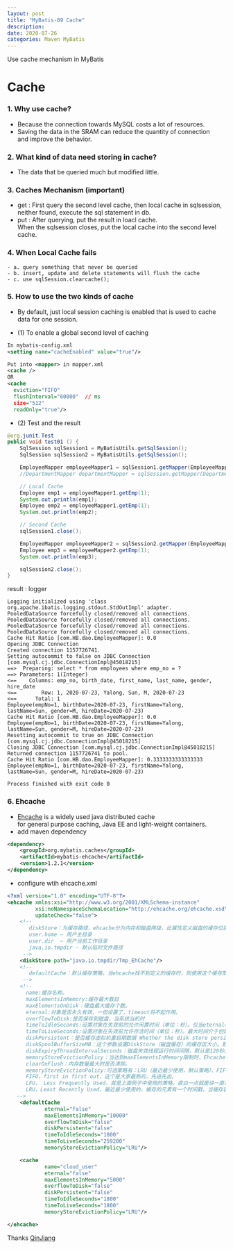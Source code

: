 ```yaml
---
layout: post
title: "MyBatis-09 Cache"
description: 
date: 2020-07-26
categories: Maven MyBatis
---
```

Use cache mechanism in MyBatis

# Cache

### 1. Why use cache?

- Because the connection towards MySQL costs a lot of resources.
- Saving the data in the SRAM can reduce the quantity of connection  
and improve the behavior.

### 2. What kind of data need storing in cache?

- The data that be queried much but modified little.

### 3. Caches Mechanism (important)

- get : First query the second level cache, then local cache in sqlsession,  
        neither found, execute the sql statement in db.
- put : After querying, put the result in loacl cache.  
        When the sqlsession closes, put the local cache into the second level cache.

### 4. When Local Cache fails
    
    - a. query something that never be queried
    - b. insert, update and delete statements will flush the cache
    - c. use sqlSession.clearcache();

### 5. How to use the two kinds of cache

- By default, just local session caching is enabled that is used to cache data for one session.

- (1) To enable a global second level of caching

```xml
In mybatis-config.xml
<setting name="cacheEnabled" value="true"/>

Put into <mapper> in mapper.xml
<cache />
OR
<cache
  eviction="FIFO"
  flushInterval="60000"  // ms
  size="512"
  readOnly="true"/>
```

- (2) Test and the result

```java
@org.junit.Test
public void test01 () {
    SqlSession sqlSession1 = MyBatisUtils.getSqlSession();
    SqlSession sqlSession2 = MyBatisUtils.getSqlSession();

    EmployeeMapper employeeMapper1 = sqlSession1.getMapper(EmployeeMapper.class);
    //DepartmentMapper departmentMapper = sqlSession.getMapper(DepartmentMapper.class);

    // Local Cache
    Employee emp1 = employeeMapper1.getEmp(1);
    System.out.println(emp1);
    Employee emp2 = employeeMapper1.getEmp(1);
    System.out.println(emp2);

    // Second Cache
    sqlSession1.close();

    EmployeeMapper employeeMapper2 = sqlSession2.getMapper(EmployeeMapper.class);
    Employee emp3 = employeeMapper2.getEmp(1);
    System.out.println(emp3);

    sqlSession2.close();
}
```

result : logger
```
Logging initialized using 'class org.apache.ibatis.logging.stdout.StdOutImpl' adapter.
PooledDataSource forcefully closed/removed all connections.
PooledDataSource forcefully closed/removed all connections.
PooledDataSource forcefully closed/removed all connections.
PooledDataSource forcefully closed/removed all connections.
Cache Hit Ratio [com.HB.dao.EmployeeMapper]: 0.0
Opening JDBC Connection
Created connection 1157726741.
Setting autocommit to false on JDBC Connection [com.mysql.cj.jdbc.ConnectionImpl@45018215]
==>  Preparing: select * from employees where emp_no = ? 
==> Parameters: 1(Integer)
<==    Columns: emp_no, birth_date, first_name, last_name, gender, hire_date
<==        Row: 1, 2020-07-23, Yalong, Sun, M, 2020-07-23
<==      Total: 1
Employee(empNo=1, birthDate=2020-07-23, firstName=Yalong, lastName=Sun, gender=M, hireDate=2020-07-23)
Cache Hit Ratio [com.HB.dao.EmployeeMapper]: 0.0
Employee(empNo=1, birthDate=2020-07-23, firstName=Yalong, lastName=Sun, gender=M, hireDate=2020-07-23)
Resetting autocommit to true on JDBC Connection [com.mysql.cj.jdbc.ConnectionImpl@45018215]
Closing JDBC Connection [com.mysql.cj.jdbc.ConnectionImpl@45018215]
Returned connection 1157726741 to pool.
Cache Hit Ratio [com.HB.dao.EmployeeMapper]: 0.3333333333333333
Employee(empNo=1, birthDate=2020-07-23, firstName=Yalong, lastName=Sun, gender=M, hireDate=2020-07-23)

Process finished with exit code 0
```


### 6. Ehcache

- [Ehcache](http://mybatis.org/ehcache-cache/) is a widely used java distributed cache  
    for general purpose caching, Java EE and light-weight containers.
- add maven dependency
```xml
<dependency>
    <groupId>org.mybatis.caches</groupId>
    <artifactId>mybatis-ehcache</artifactId>
    <version>1.2.1</version>
</dependency>
```

- configure wtih ehcache.xml

```xml
<?xml version="1.0" encoding="UTF-8"?>
<ehcache xmlns:xsi="http://www.w3.org/2001/XMLSchema-instance"
         xsi:noNamespaceSchemaLocation="http://ehcache.org/ehcache.xsd"
         updateCheck="false">
    <!--
       diskStore：为缓存路径，ehcache分为内存和磁盘两级，此属性定义磁盘的缓存位置。参数解释如下：
       user.home – 用户主目录
       user.dir  – 用户当前工作目录
       java.io.tmpdir – 默认临时文件路径
     -->
    <diskStore path="java.io.tmpdir/Tmp_EhCache"/>
    <!--
       defaultCache：默认缓存策略，当ehcache找不到定义的缓存时，则使用这个缓存策略。只能定义一个。
     -->
    <!--
      name:缓存名称。
      maxElementsInMemory:缓存最大数目
      maxElementsOnDisk：硬盘最大缓存个数。
      eternal:对象是否永久有效，一但设置了，timeout将不起作用。
      overflowToDisk:是否保存到磁盘，当系统当机时
      timeToIdleSeconds:设置对象在失效前的允许闲置时间（单位：秒）。仅当eternal=false对象不是永久有效时使用，可选属性，默认值是0，也就是可闲置时间无穷大。
      timeToLiveSeconds:设置对象在失效前允许存活时间（单位：秒）。最大时间介于创建时间和失效时间之间。仅当eternal=false对象不是永久有效时使用，默认是0.，也就是对象存活时间无穷大。
      diskPersistent：是否缓存虚拟机重启期数据 Whether the disk store persists between restarts of the Virtual Machine. The default value is false.
      diskSpoolBufferSizeMB：这个参数设置DiskStore（磁盘缓存）的缓存区大小。默认是30MB。每个Cache都应该有自己的一个缓冲区。
      diskExpiryThreadIntervalSeconds：磁盘失效线程运行时间间隔，默认是120秒。
      memoryStoreEvictionPolicy：当达到maxElementsInMemory限制时，Ehcache将会根据指定的策略去清理内存。默认策略是LRU（最近最少使用）。你可以设置为FIFO（先进先出）或是LFU（较少使用）。
      clearOnFlush：内存数量最大时是否清除。
      memoryStoreEvictionPolicy:可选策略有：LRU（最近最少使用，默认策略）、FIFO（先进先出）、LFU（最少访问次数）。
      FIFO，first in first out，这个是大家最熟的，先进先出。
      LFU， Less Frequently Used，就是上面例子中使用的策略，直白一点就是讲一直以来最少被使用的。如上面所讲，缓存的元素有一个hit属性，hit值最小的将会被清出缓存。
      LRU，Least Recently Used，最近最少使用的，缓存的元素有一个时间戳，当缓存容量满了，而又需要腾出地方来缓存新的元素的时候，那么现有缓存元素中时间戳离当前时间最远的元素将被清出缓存。
   -->
    <defaultCache
            eternal="false"
            maxElementsInMemory="10000"
            overflowToDisk="false"
            diskPersistent="false"
            timeToIdleSeconds="1800"
            timeToLiveSeconds="259200"
            memoryStoreEvictionPolicy="LRU"/>

    <cache
            name="cloud_user"
            eternal="false"
            maxElementsInMemory="5000"
            overflowToDisk="false"
            diskPersistent="false"
            timeToIdleSeconds="1800"
            timeToLiveSeconds="1800"
            memoryStoreEvictionPolicy="LRU"/>

</ehcache>
```

Thanks [QinJiang](https://space.bilibili.com/95256449?spm_id_from=333.788.b_765f7570696e666f.2)
